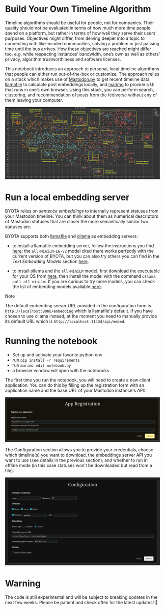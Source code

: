 # Build Your Own Timeline Algorithm

Timeline algorithms should be useful for people, not for companies. Their quality should not be evaluated in terms of how much more time people spend on a platform, but rather in terms of how well they serve their users’ purposes. Objectives might differ, from delving deeper into a topic to connecting with like-minded communities, solving a problem or just passing time until the bus arrives. How these objectives are reached might differ too, e.g. while respecting instances’ bandwidth, one’s own as well as others’ privacy, algorithm trustworthiness and software licenses.

This notebook introduces an approach to personal, local timeline algorithms that people can either run out-of-the-box or customize. The approach relies on a stack which makes use of [Mastodon.py](https://github.com/halcy/Mastodon.py) to get recent timeline data, [llamafile](https://github.com/Mozilla-Ocho/llamafile) to calculate post embeddings locally, and [marimo](https://github.com/marimo-team/marimo) to provide a UI that runs in one’s own browser. Using this stack, you can perform search, clustering, and recommendation of posts from the fediverse without any of them leaving your computer.

![A 2D scatterplot representing statuses from different Mastodon timelines (home, local, public, and tag/gopher). Some areas of the plot are labeled as geographical places in a map (e.g. "The AI peninsula", "The Billionaiers swamp", etc.)](assets/map.png)

# Run a local embedding server

BYOTA relies on *sentence embeddings* to internally represent statuses from your Mastodon timeline. You can think about them as numerical descriptors of Mastodon statuses that are closer the more semantically similar two statuses are.

BYOTA supports both [llamafile](https://github.com/Mozilla-Ocho/llamafile) and [ollama](https://ollama.com/) as embedding servers:

- to install a llamafile embedding server, follow the instructions you find
  [here](https://github.com/Mozilla-Ocho/llamafile/blob/main/llamafile/server/doc/getting_started.md):
  the `all-MiniLM-L6-v2` model cited there works perfectly with the current version of BYOTA, but you can also try others you can find in the *Text Embedding Models* section [here](https://github.com/Mozilla-Ocho/llamafile/).

- to install ollama and the `all-MiniLM` model, first download the executable for your OS from [here](https://ollama.com/),
  then install the model with the command `ollama pull all-minilm`. If you are curious to try more models,
  you can check the list of embedding models available [here](https://ollama.com/search?c=embedding).

> [!NOTE]
> The default embedding server URL provided in the configuration form is `http://localhost:8080/embedding` which is llamafile's default.
> If you have chosen to use ollama instead, at the moment you need to manually provide its default URL which is `http://localhost:11434/api/embed`.


# Running the notebook

- Set up and activate your favorite python env
- run `pip install -r requirements`
- run `marimo edit notebook.py`
- a browser window will open with the notebooks

The first time you run the notebook, you will need to create a new client application. You can do this by filling up the registration form with an
application name and the base URL of your Mastodon instance's API:

![A form called "App Registration" with two fields called "Application name" and "Mastodon instance API base URL"](assets/registration.png)


The Configuration section allows you to provide your credentials, choose which timeline(s) you want to download, the embeddings server API you want to use (see details in the previous section), and whether to run in offline mode (in this case statuses won't be downloaded but read from a file).

![A configuration panel showing the sections "Mastodon Credentials", "Timelines", "Embeddings", and "Caching"](assets/configuration.png)

# Warning

The code is still experimental and will be subject to breaking updates in the next few weeks. Please be patient and check often for the latest updates! 🙇